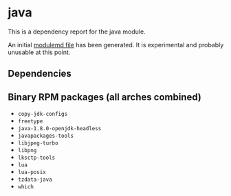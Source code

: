 # java
This is a dependency report for the java module.

An initial [modulemd file](java.yaml) has been generated. It is experimental and probably unusable at this point.
## Dependencies
## Binary RPM packages (all arches combined)
* `copy-jdk-configs`
* `freetype`
* `java-1.8.0-openjdk-headless`
* `javapackages-tools`
* `libjpeg-turbo`
* `libpng`
* `lksctp-tools`
* `lua`
* `lua-posix`
* `tzdata-java`
* `which`
